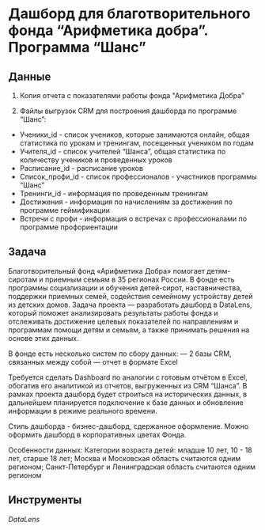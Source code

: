 # Дашборд для благотворительного фонда “Арифметика добра”. Программа “Шанс”


## Данные

1. Копия отчета с показателями работы фонда "Арифметика Добра" 


2. Файлы выгрузок CRM для построения дашборда по программе “Шанс”:

- Ученики_id - список учеников, которые занимаются онлайн, общая статистика по урокам и тренингам, посещенных учеником по годам
- Учителя_id  - список учителей “Шанса”, общая статистика по количеству учеников и проведенных уроков
- Расписание_id -  расписание уроков
- Список_профи_id - список профессионалов - участников программы “Шанс”
- Тренинги_id - информация по проведенным тренингам
- Достижения - информация по начислениям за достижения по программе геймификации
- Встречи с профи - информация о встречах с профессионалами по программе профориентации


## Задача

Благотворительный фонд «Арифметика Добра» помогает детям-сиротам и приемным семьям в 35 регионах России. 
В фонде есть программы социализации и обучения детей-сирот, наставничества, поддержки приемных семей, содействия семейному устройству детей из детских домов.
Задача проекта — разработать дашборд в DataLens, который поможет анализировать результаты работы фонда и отслеживать достижение целевых показателей по направлениям и программам помощи детям и семьям, а также принимать решения на основе этих данных.

В фонде есть несколько систем по сбору данных:
— 2 базы CRM, связанных между собой
— отчет в формате Excel

Требуется сделать Dashboard по аналогии с готовым отчётом в Excel, обогатив его аналитикой из отчетов, выгруженных из CRM “Шанса”.
В рамках проекта дашборд будет строиться на исторических данных, в дальнейшем планируется подключение к базе данных и обновление информации в режиме реального времени.

Стиль дашборда - бизнес-дашборд, сдержанное оформление. Можно оформить дашборд в корпоративных цветах Фонда.

Особенности данных:
Категории возраста детей: младше 10 лет, 10 - 18 лет, старше 18 лет;
Москва и Московская область считаются одним регионом;
Санкт-Петербург и Ленинградская область считаются одним регионом

## Инструменты
*DataLens*




